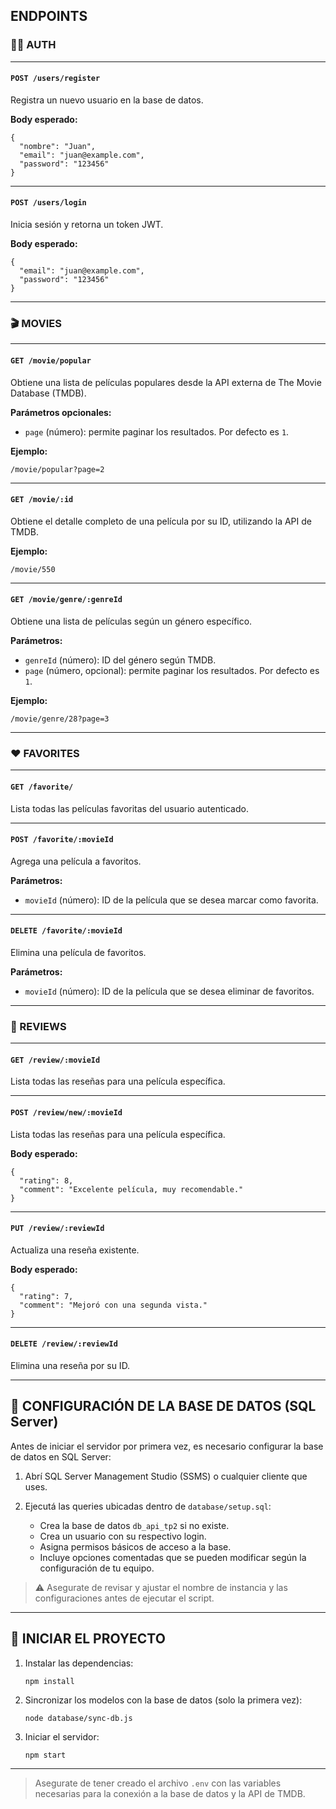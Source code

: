## ENDPOINTS

### 🧑‍💻 AUTH

---

#### `POST /users/register`

Registra un nuevo usuario en la base de datos.

**Body esperado:**
```
{
  "nombre": "Juan",
  "email": "juan@example.com",
  "password": "123456"
}
```
---

#### `POST /users/login`

Inicia sesión y retorna un token JWT.

**Body esperado:**
```
{
  "email": "juan@example.com",
  "password": "123456"
}
```

---

### 🎬 MOVIES

---

#### `GET /movie/popular`

Obtiene una lista de películas populares desde la API externa de The Movie Database (TMDB).

**Parámetros opcionales:**
- `page` (número): permite paginar los resultados. Por defecto es `1`.

**Ejemplo:**
```
/movie/popular?page=2
```

---

#### `GET /movie/:id`

Obtiene el detalle completo de una película por su ID, utilizando la API de TMDB.

**Ejemplo:**
```
/movie/550
```

---

#### `GET /movie/genre/:genreId`

Obtiene una lista de películas según un género específico.

**Parámetros:**
- `genreId` (número): ID del género según TMDB.
- `page` (número, opcional): permite paginar los resultados. Por defecto es `1`.

**Ejemplo:**
```
/movie/genre/28?page=3
```
---

### ❤️ FAVORITES

---

#### `GET /favorite/`

Lista todas las películas favoritas del usuario autenticado.

---

#### `POST /favorite/:movieId`

Agrega una película a favoritos.

**Parámetros:**
- `movieId` (número): ID de la película que se desea marcar como favorita.

---

#### `DELETE /favorite/:movieId`

Elimina una película de favoritos.

**Parámetros:**
- `movieId` (número): ID de la película que se desea eliminar de favoritos.

---

### 📝 REVIEWS

---

#### `GET /review/:movieId`

Lista todas las reseñas para una película específica.

---

#### `POST /review/new/:movieId`

Lista todas las reseñas para una película específica.

**Body esperado:**
```
{
  "rating": 8,
  "comment": "Excelente película, muy recomendable."
}
```

---

#### `PUT /review/:reviewId`

Actualiza una reseña existente.

**Body esperado:**
```
{
  "rating": 7,
  "comment": "Mejoró con una segunda vista."
}
```
---

#### `DELETE /review/:reviewId`

Elimina una reseña por su ID.

---

## 🧱 CONFIGURACIÓN DE LA BASE DE DATOS (SQL Server)

Antes de iniciar el servidor por primera vez, es necesario configurar la base de datos en SQL Server:

1. Abrí SQL Server Management Studio (SSMS) o cualquier cliente que uses.
2. Ejecutá las queries ubicadas dentro de `database/setup.sql`:

   - Crea la base de datos `db_api_tp2` si no existe.
   - Crea un usuario con su respectivo login.
   - Asigna permisos básicos de acceso a la base.
   - Incluye opciones comentadas que se pueden modificar según la configuración de tu equipo.

> ⚠️ Asegurate de revisar y ajustar el nombre de instancia y las configuraciones antes de ejecutar el script.

---

## 🚀 INICIAR EL PROYECTO

1. Instalar las dependencias:
   ```
   npm install
   ```

2. Sincronizar los modelos con la base de datos (solo la primera vez):
   ```
   node database/sync-db.js
   ```

3. Iniciar el servidor:
   ```
   npm start
   ```

---

> Asegurate de tener creado el archivo `.env` con las variables necesarias para la conexión a la base de datos y la API de TMDB.
